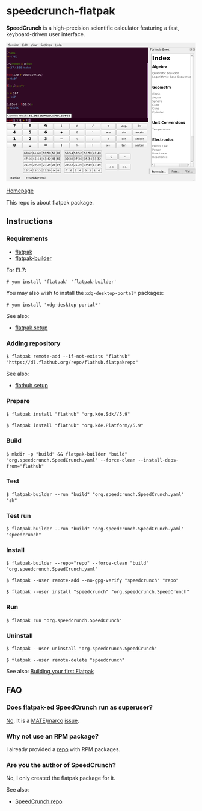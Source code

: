 # speedcrunch-flatpak

**SpeedCrunch** is a high-precision scientific calculator featuring a fast, keyboard-driven user interface.

![speedcrunch-flatpak screenshot](speedcrunch-flatpak.png)

[Homepage](http://speedcrunch.org)

This repo is about flatpak package.

## Instructions

### Requirements

* [flatpak](https://github.com/flatpak/flatpak)
* [flatpak-builder](https://github.com/flatpak/flatpak-builder)

For EL7:

```
# yum install 'flatpak' 'flatpak-builder'
```

You may also wish to install the `xdg-desktop-portal*` packages:

```
# yum install 'xdg-desktop-portal*'
```

See also:

* [flatpak setup](https://flatpak.org/setup)

### Adding repository

```
$ flatpak remote-add --if-not-exists "flathub" "https://dl.flathub.org/repo/flathub.flatpakrepo"
```

See also:

* [flathub setup](http://docs.flatpak.org/en/latest/using-flatpak.html#add-a-remote)

### Prepare

```
$ flatpak install "flathub" "org.kde.Sdk//5.9"
```

```
$ flatpak install "flathub" "org.kde.Platform//5.9"
```

### Build

```
$ mkdir -p "build" && flatpak-builder "build" "org.speedcrunch.SpeedCrunch.yaml" --force-clean --install-deps-from="flathub"
```

### Test

```
$ flatpak-builder --run "build" "org.speedcrunch.SpeedCrunch.yaml" "sh"
```

### Test run

```
$ flatpak-builder --run "build" "org.speedcrunch.SpeedCrunch.yaml" "speedcrunch"
```

### Install

```
$ flatpak-builder --repo="repo" --force-clean "build" "org.speedcrunch.SpeedCrunch.yaml"
```

```
$ flatpak --user remote-add --no-gpg-verify "speedcrunch" "repo"
```

```
$ flatpak --user install "speedcrunch" "org.speedcrunch.SpeedCrunch"
```

### Run

```
$ flatpak run "org.speedcrunch.SpeedCrunch"
```

### Uninstall

```
$ flatpak --user uninstall "org.speedcrunch.SpeedCrunch"
```

```
$ flatpak --user remote-delete "speedcrunch"
```

See also: [Building your first Flatpak](http://docs.flatpak.org/en/latest/first-build.html)

## FAQ

### Does flatpak-ed SpeedCrunch run as superuser?

[No](https://github.com/flatpak/flatpak/issues/1557). It is a [MATE](https://github.com/mate-desktop)/[marco](https://github.com/mate-desktop/marco) [issue](https://github.com/mate-desktop/marco/issues/301).

### Why not use an RPM package?

I already provided a [repo](https://copr.fedorainfracloud.org/coprs/scx/speedcrunch/) with RPM packages.

### Are you the author of SpeedCrunch?

No, I only created the flatpak package for it.

See also:

* [SpeedCrunch repo](https://bitbucket.org/heldercorreia/speedcrunch/overview)

